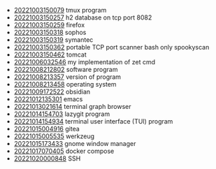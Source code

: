 - [20221003150079](/zet/20221003150079/README.md) tmux program
- [20221003150257](/zet/20221003150257/README.md) h2 database on tcp port 8082
- [20221003150259](/zet/20221003150259/README.md) firefox
- [20221003150318](/zet/20221003150318/README.md) sophos
- [20221003150319](/zet/20221003150319/README.md) symantec
- [20221003150362](/zet/20221003150362/README.md) portable TCP port scanner bash only spookyscan
- [20221003150462](/zet/20221003150462/README.md) tomcat
- [20221006032546](/zet/20221006032546/README.md) my implementation of zet cmd
- [20221008212802](/zet/20221008212802/README.md) software program
- [20221008213357](/zet/20221008213357/README.md) version of program
- [20221008213458](/zet/20221008213458/README.md) operating system
- [20221009172522](/zet/20221009172522/README.md) obsidian
- [20221012135301](/zet/20221012135301/README.md) emacs
- [20221013021614](/zet/20221013021614/README.md) terminal graph browser
- [20221014154703](/zet/20221014154703/README.md) lazygit program
- [20221014154934](/zet/20221014154934/README.md) terminal user interface (TUI) program
- [20221015004916](/zet/20221015004916/README.md) gitea
- [20221015005535](/zet/20221015005535/README.md) werkzeug
- [20221015173433](/zet/20221015173433/README.md) gnome window manager
- [20221017070405](/zet/20221017070405/README.md) docker compose
- [20221020000848](/zet/20221020000848/README.md) SSH

